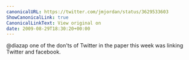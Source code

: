 ```yaml
---
canonicalURL: https://twitter.com/jmjordan/status/3629533603
ShowCanonicalLink: true
CanonicalLinkText: View original on
date: 2009-08-29T18:30:20+00:00
---
```

@diazap one of the don'ts of Twitter in the paper this week was linking Twitter and facebook.
